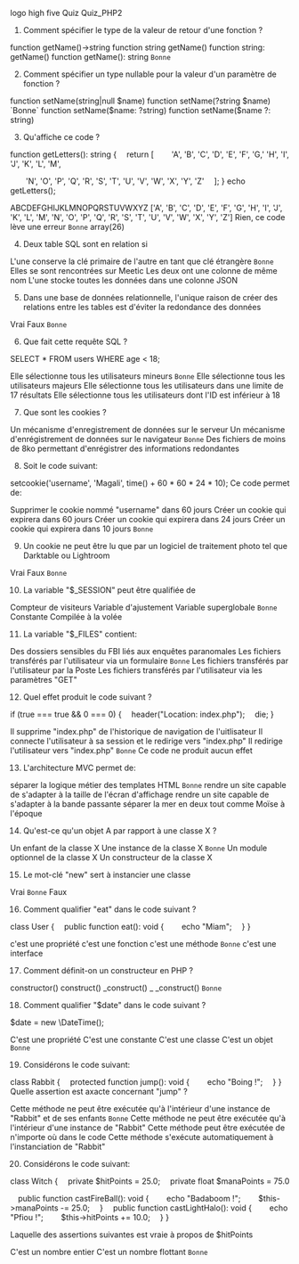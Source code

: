 
logo high five
Quiz
Quiz_PHP2

1. Comment spécifier le type de la valeur de retour d'une fonction ?

function getName()->string
function string getName()
function string: getName()
function getName(): string `Bonne`

2. Comment spécifier un type nullable pour la valeur d'un paramètre de fonction ?

function setName(string|null $name)
function setName(?string $name) `Bonne` 
function setName($name: ?string)
function setName($name ?: string)

3. Qu'affiche ce code ?

function getLetters(): string {
 return [
  'A', 'B', 'C', 'D', 'E', 'F', 'G,' 'H', 'I', 'J', 'K', 'L', 'M',

  'N', 'O', 'P', 'Q', 'R', 'S', 'T', 'U', 'V', 'W', 'X', 'Y', 'Z'
 ];
}
echo getLetters();

ABCDEFGHIJKLMNOPQRSTUVWXYZ
['A', 'B', 'C', 'D', 'E', 'F', 'G', 'H', 'I', 'J', 'K', 'L', 'M', 'N', 'O', 'P', 'Q', 'R', 'S', 'T', 'U', 'V', 'W', 'X', 'Y', 'Z']
Rien, ce code lève une erreur `Bonne`
array(26)

4. Deux table SQL sont en relation si

L'une conserve la clé primaire de l'autre en tant que clé étrangère `Bonne`
Elles se sont rencontrées sur Meetic
Les deux ont une colonne de même nom
L'une stocke toutes les données dans une colonne JSON

5. Dans une base de données relationnelle, l'unique raison de créer des relations entre les tables est d'éviter la redondance des données

Vrai 
Faux `Bonne`

6. Que fait cette requête SQL ?

SELECT * FROM users WHERE age < 18;

Elle sélectionne tous les utilisateurs mineurs `Bonne`
Elle sélectionne tous les utilisateurs majeurs
Elle sélectionne tous les utilisateurs dans une limite de 17 résultats
Elle sélectionne tous les utilisateurs dont l'ID est inférieur à 18

7. Que sont les cookies ?

Un mécanisme d'enregistrement de données sur le serveur
Un mécanisme d'enrégistrement de données sur le navigateur `Bonne`
Des fichiers de moins de 8ko permettant d'enrégistrer des informations redondantes

8. Soit le code suivant:

setcookie('username', 'Magali', time() + 60 * 60 * 24 * 10);
Ce code permet de:

Supprimer le cookie nommé "username" dans 60 jours
Créer un cookie qui expirera dans 60 jours
Créer un cookie qui expirera dans 24 jours
Créer un cookie qui expirera dans 10 jours `Bonne`

9. Un cookie ne peut être lu que par un logiciel de traitement photo tel que Darktable ou Lightroom

Vrai
Faux `Bonne`

10. La variable "$_SESSION" peut être qualifiée de

Compteur de visiteurs
Variable d'ajustement
Variable superglobale `Bonne`
Constante Compilée à la volée 

11. La variable "$_FILES" contient:

Des dossiers sensibles du FBI liés aux enquêtes paranomales
Les fichiers transférés par l'utilisateur via un formulaire `Bonne`
Les fichiers transférés par l'utilisateur par la Poste
Les fichiers transférés par l'utilisateur via les paramètres "GET"

12. Quel effet produit le code suivant ?

if (true === true && 0 === 0) {
 header("Location: index.php");
 die;
}

Il supprime "index.php" de l'historique de navigation de l'uitlisateur
Il connecte l'utilisateur à sa session et le redirige vers "index.php"
Il redirige l'utilisateur vers "index.php" `Bonne`
Ce code ne produit aucun effet

13. L'architecture MVC permet de:

séparer la logique métier des templates HTML `Bonne`
rendre un site capable de s'adapter à la taille de l'écran d'affichage
rendre un site capable de s'adapter à la bande passante
séparer la mer en deux tout comme Moïse à l'époque

14. Qu'est-ce qu'un objet A par rapport à une classe X ?

Un enfant de la classe X
Une instance de la classe X `Bonne`
Un module optionnel de la classe X
Un constructeur de la classe X

15. Le mot-clé "new" sert à instancier une classe

Vrai `Bonne`
Faux 

16. Comment qualifier "eat" dans le code suivant ?

class User {
 public function eat(): void {
  echo "Miam";
 }
}

c'est une propriété
c'est une fonction
c'est une méthode `Bonne`
c'est une interface

17. Comment définit-on un constructeur en PHP ?

constructor()
construct()
_construct()
_ _construct() `Bonne`

18. Comment qualifier "$date" dans le code suivant ?

$date = new \DateTime();

C'est une propriété
C'est une constante
C'est une classe
C'est un objet `Bonne`

19. Considérons le code suivant:

class Rabbit {
 protected function jump(): void {
  echo "Boing !";
 }
}
Quelle assertion est axacte concernant "jump" ?

Cette méthode ne peut être exécutée qu'à l'intérieur d'une instance de "Rabbit" et de ses enfants `Bonne`
Cette méthode ne peut être exécutée qu'à l'intérieur d'une instance de "Rabbit"
Cette méthode peut être exécutée de n'importe où dans le code
Cette méthode s'exécute automatiquement à l'instanciation de "Rabbit"

20. Considérons le code suivant:

class Witch {
 private $hitPoints = 25.0;
 private float $manaPoints = 75.0

 public function castFireBall(): void {
  echo "Badaboom !";
  $this->manaPoints -= 25.0;
 }
 public function castLightHalo(): void {
  echo "Pfiou !";
  $this->hitPoints += 10.0;
 }
}

Laquelle des assertions suivantes est vraie à propos de $hitPoints

C'est un nombre entier
C'est un nombre flottant `Bonne`
